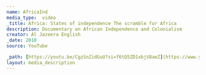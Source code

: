 ```yaml
---
name: AfricaInd
media_type:  video
_title: Africa: States of independence The scramble for Africa
description: Documentary on African Independence and Colonialism
creator: Al Jazeera English
_date: 2010
source: YouTube

_path: [https://youtu.be/CgzSnZidGuU?si=f6tQ5ZD1xbjV8aeZ](https://www.youtube.com/embed/CgzSnZidGuU?si=X9UtLmNud29R0jRT)
layout: media_description
---
```

